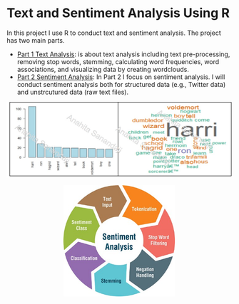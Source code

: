 # Text and Sentiment Analysis Using R
In this project I use R to conduct text and sentiment analysis. The project has two main parts. 
 - [Part 1 Text Analysis](https://github.com/AnahitaS/Text_sentiment_analysis_R/tree/main/Text_Analysis): is about text analysis including text pre-processing, removing stop words, stemming, calculating word frequencies, word associations, and visualizing data by creating wordclouds.
- [Part 2 Sentiment Analysis](https://github.com/AnahitaS/Text_sentiment_analysis_R/tree/main/Text_Analysis): In Part 2 I focus on sentiment analysis. I will conduct sentiment analysis both for structured data (e.g., Twitter data) and unstrcutured data (raw text files).

<p align="center">
  <img src="https://github.com/AnahitaS/Text_sentiment_analysis_R/blob/main/images/01_WC.jpg" alt="WordCloud" width="600"/>
</p>

<p align="center">
  <img src="https://github.com/AnahitaS/Text_sentiment_analysis_R/blob/main/images/02_SA.jpg" alt="Sentiment Analysis Steps" width="250"/>
</p>


